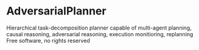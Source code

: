 # AdversarialPlanner
Hierarchical task-decomposition planner capable of multi-agent planning, causal reasoning, adversarial reasoning, execution monitioring, replanning
Free software, no rights reserved
